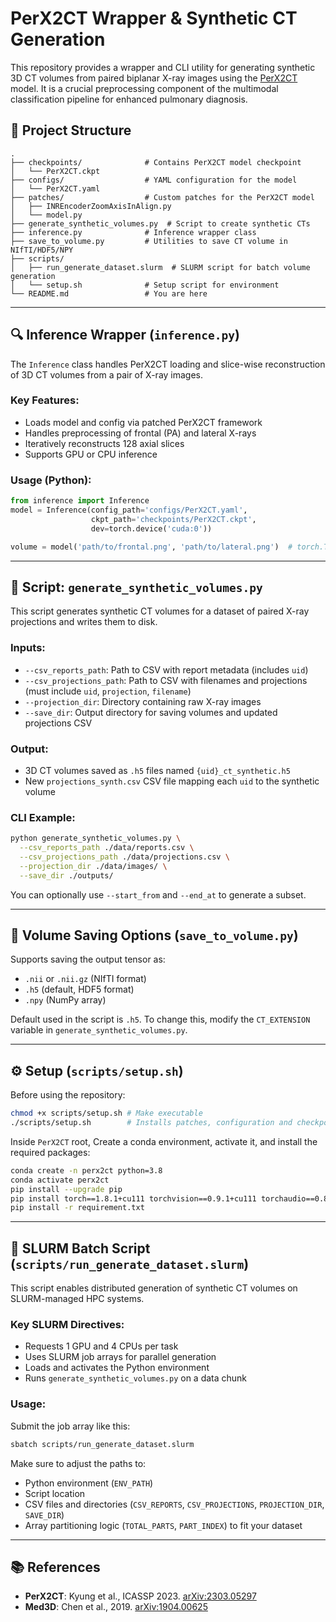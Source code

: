 # PerX2CT Wrapper & Synthetic CT Generation

This repository provides a wrapper and CLI utility for generating synthetic 3D CT volumes from paired biplanar X-ray images using the [PerX2CT](https://arxiv.org/abs/2303.05297) model. It is a crucial preprocessing component of the multimodal classification pipeline for enhanced pulmonary diagnosis.

## 📁 Project Structure

```
.
├── checkpoints/              # Contains PerX2CT model checkpoint
│   └── PerX2CT.ckpt
├── configs/                  # YAML configuration for the model
│   └── PerX2CT.yaml
├── patches/                  # Custom patches for the PerX2CT model
│   ├── INREncoderZoomAxisInAlign.py
│   └── model.py
├── generate_synthetic_volumes.py  # Script to create synthetic CTs
├── inference.py              # Inference wrapper class
├── save_to_volume.py         # Utilities to save CT volume in NIfTI/HDF5/NPY
├── scripts/
│   ├── run_generate_dataset.slurm  # SLURM script for batch volume generation
│   └── setup.sh              # Setup script for environment
└── README.md                 # You are here
```

---

## 🔍 Inference Wrapper (`inference.py`)

The `Inference` class handles PerX2CT loading and slice-wise reconstruction of 3D CT volumes from a pair of X-ray images.

### Key Features:
- Loads model and config via patched PerX2CT framework
- Handles preprocessing of frontal (PA) and lateral X-rays
- Iteratively reconstructs 128 axial slices
- Supports GPU or CPU inference

### Usage (Python):

```python
from inference import Inference
model = Inference(config_path='configs/PerX2CT.yaml',
                  ckpt_path='checkpoints/PerX2CT.ckpt',
                  dev=torch.device('cuda:0'))

volume = model('path/to/frontal.png', 'path/to/lateral.png')  # torch.Tensor [128, 128, 128]
```

---

## 🧪 Script: `generate_synthetic_volumes.py`

This script generates synthetic CT volumes for a dataset of paired X-ray projections and writes them to disk.

### Inputs:
- `--csv_reports_path`: Path to CSV with report metadata (includes `uid`)
- `--csv_projections_path`: Path to CSV with filenames and projections (must include `uid`, `projection`, `filename`)
- `--projection_dir`: Directory containing raw X-ray images
- `--save_dir`: Output directory for saving volumes and updated projections CSV

### Output:
- 3D CT volumes saved as `.h5` files named `{uid}_ct_synthetic.h5`
- New `projections_synth.csv` CSV file mapping each `uid` to the synthetic volume

### CLI Example:

```bash
python generate_synthetic_volumes.py \
  --csv_reports_path ./data/reports.csv \
  --csv_projections_path ./data/projections.csv \
  --projection_dir ./data/images/ \
  --save_dir ./outputs/
```

You can optionally use `--start_from` and `--end_at` to generate a subset.

---

## 💾 Volume Saving Options (`save_to_volume.py`)

Supports saving the output tensor as:
- `.nii` or `.nii.gz` (NIfTI format)
- `.h5` (default, HDF5 format)
- `.npy` (NumPy array)

Default used in the script is `.h5`. To change this, modify the `CT_EXTENSION` variable in `generate_synthetic_volumes.py`.

---

## ⚙️ Setup (`scripts/setup.sh`)

Before using the repository:

```bash
chmod +x scripts/setup.sh # Make executable
./scripts/setup.sh        # Installs patches, configuration and checkpoint
```

Inside `PerX2CT` root, Create a conda environment, activate it, and install the required packages:
```bash
conda create -n perx2ct python=3.8
conda activate perx2ct
pip install --upgrade pip
pip install torch==1.8.1+cu111 torchvision==0.9.1+cu111 torchaudio==0.8.1 -f https://download.pytorch.org/whl/torch_stable.html
pip install -r requirement.txt
```

---

## 🚀 SLURM Batch Script (`scripts/run_generate_dataset.slurm`)

This script enables distributed generation of synthetic CT volumes on SLURM-managed HPC systems.

### Key SLURM Directives:
- Requests 1 GPU and 4 CPUs per task
- Uses SLURM job arrays for parallel generation
- Loads and activates the Python environment
- Runs `generate_synthetic_volumes.py` on a data chunk

### Usage:

Submit the job array like this:

```bash
sbatch scripts/run_generate_dataset.slurm
```

Make sure to adjust the paths to:
- Python environment (`ENV_PATH`)
- Script location
- CSV files and directories (`CSV_REPORTS`, `CSV_PROJECTIONS`, `PROJECTION_DIR`, `SAVE_DIR`)
- Array partitioning logic (`TOTAL_PARTS`, `PART_INDEX`) to fit your dataset

---

## 📚 References

- **PerX2CT**: Kyung et al., ICASSP 2023. [arXiv:2303.05297](https://arxiv.org/abs/2303.05297)
- **Med3D**: Chen et al., 2019. [arXiv:1904.00625](https://arxiv.org/abs/1904.00625)
